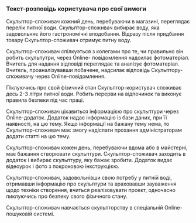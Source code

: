 ### Текст-розповідь користувача про свої вимоги

  Скульптор-споживач кожний день, перебуваючи в магазині, переглядає перелік питної води.
  Скульптор-споживач вибирає воду, яка задовольняє його гастрономічні вподобання.
 Відразу  після придбання товару Скульптор-споживач отримує питну воду.

 Скульптор-споживач спілкуэться з колегами про те, чи правильно він робить скульпутри,  через  Online- повідомлення надсилає фотоматеріал. 
  Вчитель для надання відповіді переглядає та аналізує фотоматеріал.
   Вчитель, проаналізувавши побачене, надсилає відповідь Скульптору-споживачу через Online-повідомлення.
   
  Піклуючись про свой фізичний стан Скульптор-користувач споживає десь 2-3 літри питної води. Робить перерви на відпочинок та виконує правила безпеки під час праці.

 Скульптор-споживач цікавиться інформацією про скульптури  через  Online-додаток. 
  Додаток надає інформацію із бази даних, при її наявності, на цю тему. Якщо інформації на бажану тему нема, то Скульптор-споживач має змогу надіслати прохання адміністраторам додати  статті на цю тему.

 Скульптор-споживач кожен день, перебуваючи вдома або в майстерні, має бажання створювати скульптури.
  Скульптор-споживач заходить в додаток і вибирає скульптуру, яку бажає зробити.
    Додаток видає відеоурок і фото з покроковою інкструкцією. 
    
Скульптор-споживач, задовольнівши свою потребу у питній воді, отримавши інформацію про скульптури  та враховавши зауваження щодо техніки створення, вчиться реалізовувати проект, одночасно пиклуючись про безпеку свого фізичного стану.
 
  Скульптор-споживач навчається скульпторству в спеціальній Online-пошуковій системі.
